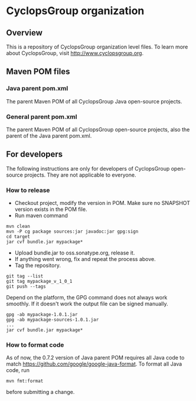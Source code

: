 # CyclopsGroup organization

## Overview

This is a repository of CyclopsGroup organization level files. To learn more
about CyclopsGroup, visit http://www.cyclopsgroup.org.

## Maven POM files

### Java parent pom.xml

The parent Maven POM of all CyclopsGroup Java open-source projects.

### General parent pom.xml

The parent Maven POM of all CyclopsGroup open-source projects, also the parent
of the Java parent pom.xml.

## For developers

The following instructions are only for developers of CyclopsGroup open-source
projects. They are not applicable to everyone.

### How to release

* Checkout project, modify the version in POM. Make sure no SNAPSHOT version
exists in the POM file.
* Run maven command


```
mvn clean
mvn -P cg package sources:jar javadoc:jar gpg:sign
cd target
jar cvf bundle.jar mypackage*
```

* Upload bundle.jar to oss.sonatype.org, release it.
* If anything went wrong, fix and repeat the process above.
* Tag the repository.

```
git tag --list
git tag mypackage_v_1_0_1
git push --tags
```

Depend on the platform, the GPG command does not always work smoothly. If it
doesn't work the output file can be signed manually.

```
gpg -ab mypackage-1.0.1.jar
gpg -ab mypackage-sources-1.0.1.jar
...
jar cvf bundle.jar mypackage*
```

### How to format code

As of now, the 0.7.2 version of Java parent POM requires all Java code to
match https://github.com/google/google-java-format. To format all Java code, run

```
mvn fmt:format
```

before submitting a change.